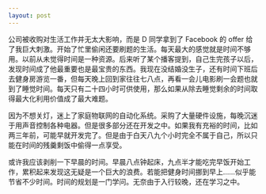 ```yaml
---
layout: post
---
```


公司被收购对生活工作并无太大影响，而是 D 同学拿到了 Facebook 的 offer 给了我巨大刺激。开始了忙里偷闲还要刷题的生活。每天最大的感觉就是时间不够用。以前从未觉得时间是一种资源。后来听了某个播客提到，自己生完孩子以后，发现时间成了他最重要也是最宝贵的东西。我现在没结婚没生子，还有时间下班后去健身房游览一番，但每天晚上回到家往往七八点，再看一会儿电影刷一会题也就到了睡觉时间。每天只有二十四小时可供使用，那么如果从除去睡觉剩余的时间取得最大化利用价值成了最大难题。

因为不想关灯，迷上了家庭物联网的自动化系统。采购了大量硬件设施，每晚沉迷于用声音控制各种电器。但是很多部分还在开发之中。如果我有充裕的时间，比如两三年前，可能早就开发完了。但是由于白天八九个小时完全不属于自己，所以只能在时间的残羹剩饭中偷得一点享受。

或许我应该剥削一下早晨的时间。早晨八点钟起床，九点半才能吃完早饭开始工作，累积起来发现这无疑是一个巨大的浪费。若能把健身时间挪到早上……似乎能节省不少时间。时间的规划是一门学问。无奈由于入行较晚，还在学习之中。
